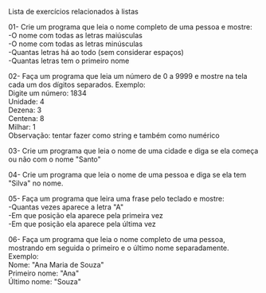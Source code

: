 Lista de exercícios relacionados à listas

01- Crie um programa que leia o nome completo de uma pessoa e mostre:<br>
-O nome com todas as letras maiúsculas<br>
-O nome com todas as letras minúsculas<br>
-Quantas letras há ao todo (sem considerar espaços)<br>
-Quantas letras tem o primeiro nome<br>

02- Faça um programa que leia um número de 0 a 9999 e mostre na tela cada um dos dígitos separados.
Exemplo:<br>
Digite um número: 1834<br>
Unidade: 4<br>
Dezena: 3<br>
Centena: 8<br>
Milhar: 1<br>
Observação: tentar fazer como string e também como numérico<br>

03- Crie um programa que leia o nome de uma cidade e diga se ela começa ou não com o nome "Santo"

04- Crie um programa que leia o nome de uma pessoa e diga se ela tem "Silva" no nome.

05- Faça um programa que leira uma frase pelo teclado e mostre:<br>
-Quantas vezes aparece a letra "A"<br>
-Em que posição ela aparece pela primeira vez<br>
-Em que posição ela aparece pela última vez<br>

06- Faça um programa que leia o nome completo de uma pessoa, mostrando em seguida o primeiro e o último nome separadamente.
Exemplo:<br>
Nome: "Ana Maria de Souza"<br>
Primeiro nome: "Ana"<br>
Último nome: "Souza"<br>
